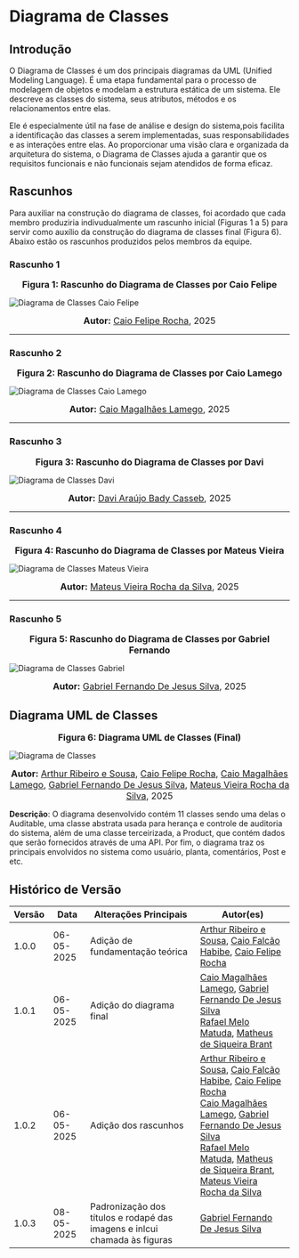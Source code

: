 # Diagrama de Classes

## Introdução

O Diagrama de Classes é um dos principais diagramas da UML (Unified Modeling Language). É uma etapa fundamental para o processo de modelagem de objetos e modelam a estrutura estática de um sistema. Ele descreve as classes do sistema, seus atributos, métodos e os relacionamentos entre elas.

Ele é especialmente útil na fase de análise e design do sistema,pois facilita a identificação das classes a serem implementadas, suas responsabilidades e as interações entre elas. Ao proporcionar uma visão clara e organizada da arquitetura do sistema, o Diagrama de Classes ajuda a garantir que os requisitos funcionais e não funcionais sejam atendidos de forma eficaz.

## Rascunhos

Para auxiliar na construção do diagrama de classes, foi acordado que cada membro produziria indivudualmente um rascunho inicial (Figuras 1 a 5) para servir como auxílio da construção do diagrama de classes final (Figura 6). Abaixo estão os rascunhos produzidos pelos membros da equipe.

### Rascunho 1

<font size="3"><p style="text-align: center"><b>Figura 1: Rascunho do Diagrama de Classes por Caio Felipe</b></p></font>

![Diagrama de Classes Caio Felipe](../../assets/rascunho-classe-caio-felipe.png)

<font size="3"><p style="text-align: center"><b>Autor:</b> [Caio Felipe Rocha][caio-felipee], 2025</p></font>

---
### Rascunho 2

<font size="3"><p style="text-align: center"><b>Figura 2: Rascunho do Diagrama de Classes por Caio Lamego</b></p></font>

![Diagrama de Classes Caio Lamego](../../assets/rascunho-classe-caio-lamego.png)

<font size="3"><p style="text-align: center"><b>Autor:</b> [Caio Magalhães Lamego][caiolamego], 2025</p></font>

---
### Rascunho 3

<font size="3"><p style="text-align: center"><b>Figura 3: Rascunho do Diagrama de Classes por Davi</b></p></font>

![Diagrama de Classes Davi](../../assets/rascunho-classe-davi.png)

<font size="3"><p style="text-align: center"><b>Autor:</b> [Davi Araújo Bady Casseb][dcasseb], 2025</p></font>

---
### Rascunho 4

<font size="3"><p style="text-align: center"><b>Figura 4: Rascunho do Diagrama de Classes por Mateus Vieira</b></p></font>

![Diagrama de Classes Mateus Vieira](../../assets/rascunho-classe-mateus.png)

<font size="3"><p style="text-align: center"><b>Autor:</b> [Mateus Vieira Rocha da Silva][mateusvrs], 2025</p></font>

---
### Rascunho 5

<font size="3"><p style="text-align: center"><b>Figura 5: Rascunho do Diagrama de Classes por Gabriel Fernando</b></p></font>

![Diagrama de Classes Gabriel](../../assets/rascunho-classe-gabriel.png)

<font size="3"><p style="text-align: center"><b>Autor:</b> [Gabriel Fernando De Jesus Silva][MMcLovin], 2025</p></font>

## Diagrama UML de Classes

<font size="3"><p style="text-align: center"><b>Figura 6: Diagrama UML de Classes (Final)</b></p></font>

![Diagrama de Classes](../../assets/diagrama-classe.png)

<font size="3"><p style="text-align: center"><b>Autor:</b> [Arthur Ribeiro e Sousa][artrsousa1], [Caio Felipe Rocha][caio-felipee], [Caio Magalhães Lamego][caiolamego], [Gabriel Fernando De Jesus Silva][MMcLovin], [Mateus Vieira Rocha da Silva][mateusvrs], 2025</p></font>

**Descrição**: O diagrama desenvolvido contém 11 classes sendo uma delas o Auditable, uma classe abstrata usada para herança e controle de auditoria do sistema, além de uma classe terceirizada, a Product, que contém dados que serão fornecidos através de uma API. Por fim, o diagrama traz os principais envolvidos no sistema como usuário, planta, comentários, Post e etc.

## Histórico de Versão

| Versão | Data       | Alterações Principais                             | Autor(es)        |
| ------ | ---------- | ------------------------------------------------- | ---------------- |
| 1.0.0  | 06-05-2025 | Adição de fundamentação teórica                | [Arthur Ribeiro e Sousa][artrsousa1], [Caio Falcão Habibe][CaioHabibe], [Caio Felipe Rocha][caio-felipee] |
| 1.0.1  | 06-05-2025 | Adição do diagrama final | [Caio Magalhães Lamego][caiolamego], [Gabriel Fernando De Jesus Silva][MMcLovin] <br> [Rafael Melo Matuda][rmatuda], [Matheus de Siqueira Brant][MatheussBrant] |
| 1.0.2  | 06-05-2025 | Adição dos rascunhos | [Arthur Ribeiro e Sousa][artrsousa1], [Caio Falcão Habibe][CaioHabibe], [Caio Felipe Rocha][caio-felipee] <br> [Caio Magalhães Lamego][caiolamego], [Gabriel Fernando De Jesus Silva][MMcLovin] <br> [Rafael Melo Matuda][rmatuda], [Matheus de Siqueira Brant][MatheussBrant], [Mateus Vieira Rocha da Silva][mateusvrs] |
| 1.0.3  | 08-05-2025 | Padronização dos títulos e rodapé das imagens e inlcui chamada às figuras | [Gabriel Fernando De Jesus Silva][MMcLovin] |

[artrsousa1]: https://github.com/artrsousa1  
[CaioHabibe]: https://github.com/CaioHabibe  
[caio-felipee]: https://github.com/caio-felipee  
[caiolamego]: https://github.com/caiolamego  
[dcasseb]: https://github.com/dcasseb  
[MMcLovin]: https://github.com/MMcLovin  
[mateusvrs]: https://github.com/mateusvrs  
[MatheussBrant]: https://github.com/MatheussBrant  
[PedroHenrique061]: https://github.com/PedroHenrique061  
[rmatuda]: https://github.com/rmatuda
